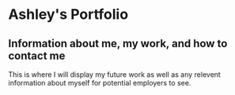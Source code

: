 # Ashley's Portfolio
## Information about me, my work, and how to contact me

This is where I will display my future work as well as any relevent information about myself for potential employers to see.
